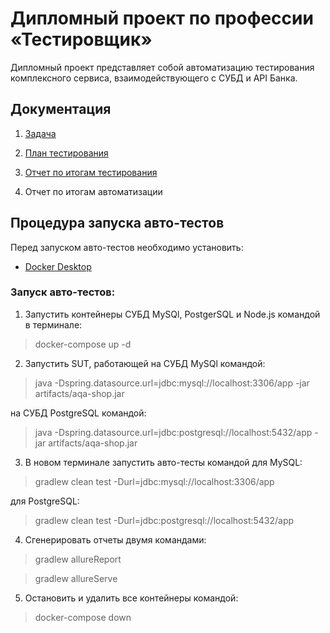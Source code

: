 # Дипломный проект по профессии «Тестировщик»

Дипломный проект представляет собой автоматизацию тестирования комплексного сервиса, взаимодействующего с СУБД и API Банка.

## Документация

1. [Задача](https://github.com/Inavono4ka/Diplom/blob/master/documentation/Zadacha.md)

2. [План тестирования](https://github.com/Inavono4ka/Diplom/blob/master/documentation/Plan.md)

3. [Отчет по итогам тестирования](https://github.com/Inavono4ka/Diplom/new/master/documentation)

4. Отчет по итогам автоматизации

## Процедура запуска авто-тестов

Перед запуском авто-тестов необходимо установить:
* [Docker Desktop](https://www.docker.com/products/docker-desktop/)

### Запуск авто-тестов:

1. Запустить контейнеры СУБД MySQl, PostgerSQL и Node.js командой в терминале:
> docker-compose up -d


2. Запустить SUT, работающей на СУБД MySQl командой:

> java -Dspring.datasource.url=jdbc:mysql://localhost:3306/app -jar artifacts/aqa-shop.jar

на СУБД PostgreSQL командой:

> java -Dspring.datasource.url=jdbc:postgresql://localhost:5432/app -jar artifacts/aqa-shop.jar

3. В новом терминале запустить авто-тесты командой для MySQL:

> gradlew clean test -Durl=jdbc:mysql://localhost:3306/app

для PostgreSQL:

> gradlew clean test -Durl=jdbc:postgresql://localhost:5432/app

4. Сгенерировать отчеты двумя командами:
> gradlew allureReport

> gradlew allureServe

5. Остановить и удалить все контейнеры командой:
> docker-compose down 
